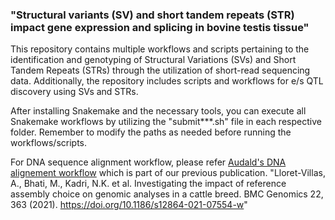 
###  "Structural variants (SV) and short tandem repeats (STR) impact gene expression and splicing in bovine testis tissue"

This repository contains multiple workflows and scripts pertaining to the identification and genotyping of Structural Variations (SVs) and Short Tandem Repeats (STRs) through the utilization of short-read sequencing data. Additionally, the repository includes scripts and workflows for e/s QTL discovery using SVs and STRs.

After installing Snakemake and the necessary tools, you can execute all Snakemake workflows by utilizing the "submit***.sh" file in each respective folder. Remember to modify the paths as needed before running the workflows/scripts.

For DNA sequence alignment workflow, please refer 
[Audald's DNA alignement workflow](https://github.com/AnimalGenomicsETH/Reference_assembly_choice/tree/master/Alignment) which is part of our previous publication. "Lloret-Villas, A., Bhati, M., Kadri, N.K. et al. Investigating the impact of reference assembly choice on genomic analyses in a cattle breed. BMC Genomics 22, 363 (2021). https://doi.org/10.1186/s12864-021-07554-w"


 
